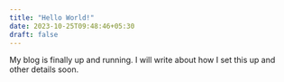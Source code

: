 ```yaml
---
title: "Hello World!"
date: 2023-10-25T09:48:46+05:30
draft: false
---
```


My blog is finally up and running. I will write about how I set this up and other details soon.
